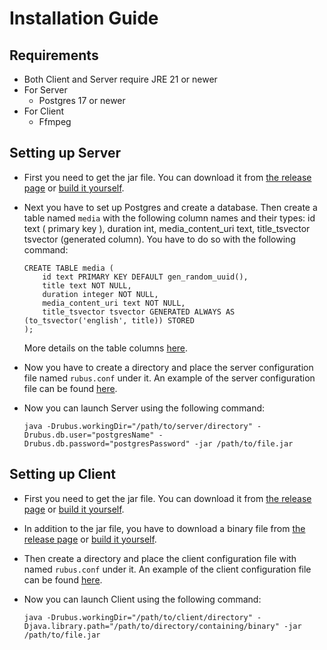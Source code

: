 # Installation Guide

## Requirements
 
- Both Client and Server require JRE 21 or newer
- For Server
    - Postgres 17 or newer
- For Client
    - Ffmpeg

## Setting up Server

- First you need to get the jar file. You can download it from 
[the release page](https://github.com/796176/Rubus/releases) or 
[build it yourself](https://github.com/796176/Rubus/wiki/Building).

- Next you have to set up Postgres and create a database. Then create a table named 
`media` with the following column names and their types: id text 
( primary key ), duration int, media_content_uri text, title_tsvector tsvector 
(generated column). You have to do so with the following command:

      CREATE TABLE media (
          id text PRIMARY KEY DEFAULT gen_random_uuid(),
          title text NOT NULL,
          duration integer NOT NULL,
          media_content_uri text NOT NULL,
          title_tsvector tsvector GENERATED ALWAYS AS (to_tsvector('english', title)) STORED
      );

  More details on the table columns
[here](https://github.com/796176/Rubus/wiki/Configuration).

- Now you have to create a directory and place the server configuration file named 
`rubus.conf` under it. An example of the server configuration file can be found
[here](https://github.com/796176/Rubus/blob/master/examples/configuration/server/rubus.conf).

- Now you can launch Server using the following command:

  `java -Drubus.workingDir="/path/to/server/directory" -Drubus.db.user="postgresName" -Drubus.db.password="postgresPassword" -jar /path/to/file.jar`


## Setting up Client

- First you need to get the jar file. You can download it from
  [the release page](https://github.com/796176/Rubus/releases) or
  [build it yourself](https://github.com/796176/Rubus/wiki/Building).

- In addition to the jar file, you have to download a binary file from
  [the release page](https://github.com/796176/Rubus/releases) or
  [build it yourself](https://github.com/796176/Rubus/wiki/Building).

- Then create a directory and place the client configuration file with named 
`rubus.conf` under it. An example of the client configuration file can be found 
[here](https://github.com/796176/Rubus/blob/master/examples/configuration/client/rubus.conf).

- Now you can launch Client using the following command:

  `java -Drubus.workingDir="/path/to/client/directory" -Djava.library.path="/path/to/directory/containing/binary" -jar /path/to/file.jar`